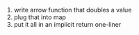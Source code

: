 1. write arrow function that doubles a value
2. plug that into map
3. put it all in an implicit return one-liner